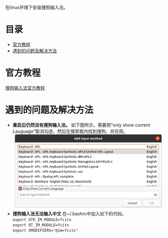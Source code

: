 在linux环境下安装搜狗输入法。
# 目录
  - [官方教程](#官方教程)
  - [遇到的问题及解决方法](#遇到的问题及解决方法)
# 官方教程
[搜狗输入法官方教程](https://shurufa.sogou.com/linux/guide)
# 遇到的问题及解决方法
- **重启后仍然没有搜狗输入法。**
  如下图所示，需要把“only show current Lauguage”取消勾选，然后在搜索框内找到搜狗，并应用。  
  ![fcitx未应用搜狗](../image/sougou1.png)
- **搜狗输入法无法输入中文**
  在~/.bashrc中加入如下的代码。  
  `export GTK_IM_MODULE=fcitx`  
  `export QT_IM_MODULE=fcitx`  
  `export XMODIFIERS="@im=fcitx"`  